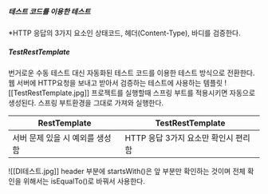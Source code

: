 ##### 테스트 코드를 이용한 테스트
*HTTP 응답의 3가지 요소인 상태코드, 헤더(Content-Type), 바디를 검증한다.

##### TestRestTemplate
번거로운 수동 테스트 대신 자동화된 테스트 코드를 이용한 테스트 방식으로 전환한다.
웹 서버에 HTTP요청을 보내고 받아서 검증하는 테스트에 사용하는 템플릿
![[TestRestTemplate.jpg]]
프로젝트를 실행할때 스프링 부트를 적용시키면 자동으로 생성된다. 스프링 부트환경을 그대로 가져와 실행한다.


|RestTemplate|TestRestTemplate|
|-----|----|
|서버 문제 있을 시 예외를 생성함|HTTP 응답 3가지 요소만 확인시 편리함|

![[DI테스트.jpg]]
header 부분에 startsWith()은 앞 부분만 확인하는 것이며
전체 확인을 위해서는 isEqualTo()로 바꿔서 사용한다.